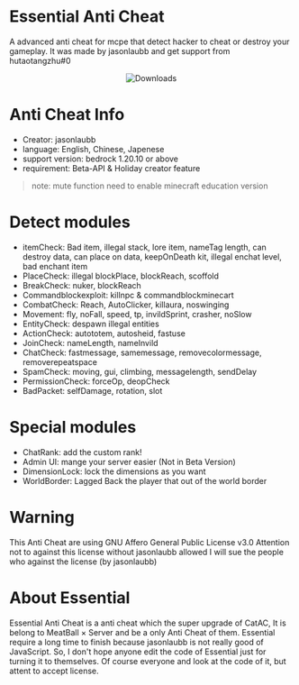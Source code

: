 # Essential Anti Cheat
A advanced anti cheat for mcpe that detect hacker to cheat or destroy your gameplay.
It was made by jasonlaubb and get support from hutaotangzhu#0
<div align="center">
  <img src="https://img.shields.io/github/downloads/MeatBallGG/EssentialAC/total?style=for-the-badge" alt="Downloads"/>
</div>

# Anti Cheat Info
- Creator: jasonlaubb
- language: English, Chinese, Japenese
- support version: bedrock 1.20.10 or above
- requirement: Beta-API & Holiday creator feature
> note: mute function need to enable minecraft education version
# Detect modules
- itemCheck:
Bad item, illegal stack, lore item, nameTag length, can destroy data, can place on data, keepOnDeath kit, illegal enchat level, bad enchant item
- PlaceCheck: illegal blockPlace, blockReach, scoffold
- BreakCheck: nuker, blockReach
- Commandblockexploit: killnpc & commandblockminecart
- CombatCheck: Reach, AutoClicker, killaura, noswinging
- Movement: fly, noFall, speed, tp, invildSprint, crasher, noSlow
- EntityCheck: despawn illegal entities
- ActionCheck: autototem, autosheid, fastuse
- JoinCheck: nameLength, nameInvild
- ChatCheck: fastmessage, samemessage, removecolormessage, removerepeatspace
- SpamCheck: moving, gui, climbing, messagelength, sendDelay
- PermissionCheck: forceOp, deopCheck
- BadPacket: selfDamage, rotation, slot
# Special modules
- ChatRank: add the custom rank!
- Admin UI: mange your server easier (Not in Beta Version)
- DimensionLock: lock the dimensions as you want
- WorldBorder: Lagged Back the player that out of the world border
# Warning
This Anti Cheat are using GNU Affero General Public License v3.0
Attention not to against this license without jasonlaubb allowed
I will sue the people who against the license (by jasonlaubb)
# About Essential
Essential Anti Cheat is a anti cheat which the super upgrade of CatAC,
It is belong to MeatBall × Server and be a only Anti Cheat of them.
Essential require a long time to finish because jasonlaubb is not really good of JavaScript.
So, I don't hope anyone edit the code of Essential just for turning it to themselves.
Of course everyone and look at the code of it, but attent to accept license.
